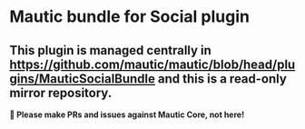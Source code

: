 # Mautic bundle for Social plugin

## This plugin is managed centrally in https://github.com/mautic/mautic/blob/head/plugins/MauticSocialBundle and this is a read-only mirror repository.

**📣 Please make PRs and issues against Mautic Core, not here!**